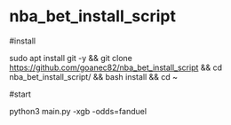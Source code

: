 # nba_bet_install_script

#install

sudo apt install git -y && git clone https://github.com/goanec82/nba_bet_install_script && cd nba_bet_install_script/ && bash install && cd ~

#start

python3 main.py -xgb -odds=fanduel
